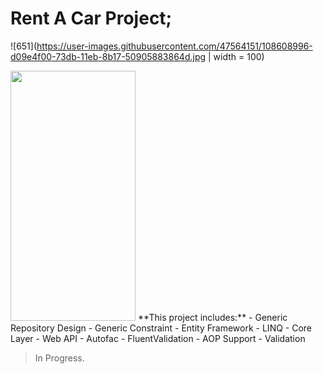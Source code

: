 # Rent A Car Project;
![651](https://user-images.githubusercontent.com/47564151/108608996-d09e4f00-73db-11eb-8b17-50905883864d.jpg | width = 100)


<img src='https://www.freepik.com/vectors/background' data-canonical-src="https://user-images.githubusercontent.com/47564151/108608996-d09e4f00-73db-11eb-8b17-50905883864d.jpg" width="200" height="400" />
**This project includes:**
- Generic Repository Design
- Generic Constraint
- Entity Framework
- LINQ
- Core Layer
- Web API
- Autofac
- FluentValidation
- AOP Support
- Validation

> In Progress.


